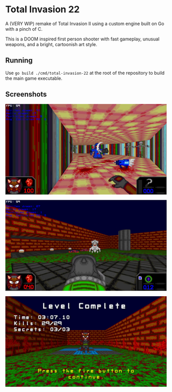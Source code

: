 # Total Invasion 22

A (VERY WIP) remake of Total Invasion II using a custom engine built on Go with a pinch of C.

This is a DOOM inspired first person shooter with fast gameplay, unusual weapons, and a
bright, cartoonish art style.

## Running

Use `go build ./cmd/total-invasion-22` at the root of the repository to build the main game executable.

## Screenshots

![screenshot 1](wip_screenshot_1.png)

![screenshot 2](wip_screenshot_2.png)

![screenshot 3](wip_screenshot_3.png)
